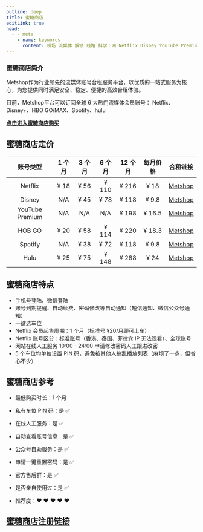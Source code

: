 ```yaml
---
outline: deep
title: 蜜糖商店
editLink: true
head:
  - - meta
    - name: keywords
      content: 机场 流媒体 解锁 线路 科学上网 Netflix Disney YouTube Premium HOB GO Spotify Hulu 奈飞小铺 蜜糖商店
---
```


### 蜜糖商店简介

Metshop作为行业领先的流媒体账号合租服务平台，以优质的一站式服务为核心，为您提供同时满足安全、稳定、便捷的高效合租体验。

目前，Metshop平台可以订阅全球 6 大热门流媒体会员账号：
Netflix、Disney+、HBO GO/MAX、Spotify、hulu

[**点击进入蜜糖商店购买**](https://metshop.cn?referrerUserNo=MTU51076)

## 蜜糖商店定价

|    账号类型     | 1 个月 | 3 个月 | 6 个月 | 12 个月 | 每月价格 |                       合租链接                        |
| :-------------: | :----: | :----: | :----: | :-----: | :------: | :---------------------------------------------------: |
|     Netflix     |  ¥ 18  |  ¥ 56  | ¥ 110  |  ¥ 216  |   ¥ 18   | [Metshop](https://metshop.cn?referrerUserNo=MTU51076) |
|     Disney      |  N/A   |  ¥ 45  |  ¥ 78  |  ¥ 118  |  ¥ 9.8   | [Metshop](https://metshop.cn?referrerUserNo=MTU51076) |
| YouTube Premium |  N/A   |  N/A   |  N/A   |  ¥ 198  |  ¥ 16.5  | [Metshop](https://metshop.cn?referrerUserNo=MTU51076) |
|     HOB GO      |  ¥ 20  |  ¥ 58  | ¥ 114  |  ¥ 220  |  ¥ 18.3  | [Metshop](https://metshop.cn?referrerUserNo=MTU51076) |
|     Spotify     |  N/A   |  ¥ 38  |  ¥ 72  |  ¥ 118  |  ¥ 9.8   | [Metshop](https://metshop.cn?referrerUserNo=MTU51076) |
|      Hulu       |  ¥ 25  |  ¥ 75  | ¥ 148  |  ¥ 288  |   ¥ 24   | [Metshop](https://metshop.cn?referrerUserNo=MTU51076) |

## 蜜糖商店特点

- 手机号登陆、微信登陆
- 账号到期提醒、自动续费、密码修改等自动通知（短信通知、微信公众号通知）
- 一键选车位
- Netflix 会员起售周期：1 个月（标准号 ¥20/月即可上车）
- Netflix 账号区分：标准账号（香港、泰国、菲律宾 IP 无法观看）、全球账号
- 网站在线人工服务
  10:00 - 24:00 申请修改密码人工跟进改密
- 5 个车位均单独设置 PIN 码，避免被其他人搞乱播放列表（麻烦了一点，但省心不少）

## 蜜糖商店参考

- 最低购买时长：1 个月

- 私有车位 PIN 码：是 ✅

- 在线人工服务：是 ✅

- 自动查看账号信息：是 ✅

- 公众号自助服务：是 ✅

- 申请一键重置密码：是 ✅

- 官方售后群：是 ✅

- 是否亲自使用过：是 ✅

- 推荐度：❤ ❤ ❤ ❤ ❤

## [蜜糖商店注册链接](https://metshop.cn?referrerUserNo=MTU51076)
